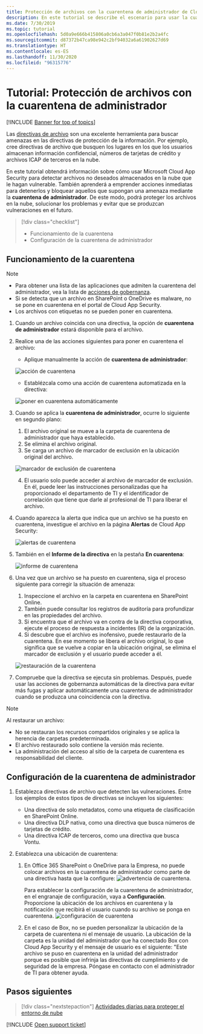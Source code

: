 ```yaml
---
title: Protección de archivos con la cuarentena de administrador de Cloud App Security
description: En este tutorial se describe el escenario para usar la cuarentena de administrador para controlar las vulneraciones de datos.
ms.date: 7/30/2019
ms.topic: tutorial
ms.openlocfilehash: 5d0a9e666b415806a0cb6a3a047f0b81e2b2a4fc
ms.sourcegitcommit: d87372b47ca98e942c2bf94032a6a61902627d69
ms.translationtype: HT
ms.contentlocale: es-ES
ms.lasthandoff: 11/30/2020
ms.locfileid: "96315776"
---
```

# <a name="tutorial-protect-files-with-admin-quarantine"></a>Tutorial: Protección de archivos con la cuarentena de administrador

[!INCLUDE [Banner for top of topics](includes/banner.md)]

Las [directivas de archivo](data-protection-policies.md) son una excelente herramienta para buscar amenazas en las directivas de protección de la información. Por ejemplo, cree directivas de archivo que busquen los lugares en los que los usuarios almacenan información confidencial, números de tarjetas de crédito y archivos ICAP de terceros en la nube.

En este tutorial obtendrá información sobre cómo usar Microsoft Cloud App Security para detectar archivos no deseados almacenados en la nube que le hagan vulnerable. También aprenderá a emprender acciones inmediatas para detenerlos y bloquear aquellos que supongan una amenaza mediante la **cuarentena de administrador**. De este modo, podrá proteger los archivos en la nube, solucionar los problemas y evitar que se produzcan vulneraciones en el futuro.

> [!div class="checklist"]
>
> * Funcionamiento de la cuarentena
> * Configuración de la cuarentena de administrador

## <a name="understand-how-quarantine-works"></a>Funcionamiento de la cuarentena

>[!NOTE]
>
> * Para obtener una lista de las aplicaciones que admiten la cuarentena del administrador, vea la lista de [acciones de gobernanza](governance-actions.md).
> * Si se detecta que un archivo en SharePoint o OneDrive es malware, no se pone en cuarentena en el portal de Cloud App Security.
> * Los archivos con etiquetas no se pueden poner en cuarentena.

1. Cuando un archivo coincida con una directiva, la opción de **cuarentena de administrador** estará disponible para el archivo.

2. Realice una de las acciones siguientes para poner en cuarentena el archivo:

    * Aplique manualmente la acción de **cuarentena de administrador**:

    ![acción de cuarentena](media/quarantine-action.png)

    * Establézcala como una acción de cuarentena automatizada en la directiva:

    ![poner en cuarentena automáticamente](media/quarantine-automated.png)

3. Cuando se aplica la **cuarentena de administrador**, ocurre lo siguiente en segundo plano:

    1. El archivo original se mueve a la carpeta de cuarentena de administrador que haya establecido.
    2. Se elimina el archivo original.
    3. Se carga un archivo de marcador de exclusión en la ubicación original del archivo.

    ![marcador de exclusión de cuarentena](media/quarantine-tombstone.png)

    4. El usuario solo puede acceder al archivo de marcador de exclusión. En él, puede leer las instrucciones personalizadas que ha proporcionado el departamento de TI y el identificador de correlación que tiene que darle al profesional de TI para liberar el archivo.

4. Cuando aparezca la alerta que indica que un archivo se ha puesto en cuarentena, investigue el archivo en la página **Alertas** de Cloud App Security:

    ![alertas de cuarentena](media/quarantine-alerts.png)

5. También en el **Informe de la directiva** en la pestaña **En cuarentena**:

    ![informe de cuarentena](media/quarantine-report.png)

6. Una vez que un archivo se ha puesto en cuarentena, siga el proceso siguiente para corregir la situación de amenaza:

    1. Inspeccione el archivo en la carpeta en cuarentena en SharePoint Online.
    2. También puede consultar los registros de auditoría para profundizar en las propiedades del archivo.
    3. Si encuentra que el archivo va en contra de la directiva corporativa, ejecute el proceso de respuesta a incidentes (IR) de la organización.
    4. Si descubre que el archivo es inofensivo, puede restaurarlo de la cuarentena. En ese momento se libera el archivo original, lo que significa que se vuelve a copiar en la ubicación original, se elimina el marcador de exclusión y el usuario puede acceder a él.

      ![restauración de la cuarentena](media/quarantine-restore.png)

7. Compruebe que la directiva se ejecuta sin problemas. Después, puede usar las acciones de gobernanza automáticas de la directiva para evitar más fugas y aplicar automáticamente una cuarentena de administrador cuando se produzca una coincidencia con la directiva.

> [!NOTE]
> Al restaurar un archivo:
>
> * No se restauran los recursos compartidos originales y se aplica la herencia de carpetas predeterminada.
> * El archivo restaurado solo contiene la versión más reciente.
> * La administración del acceso al sitio de la carpeta de cuarentena es responsabilidad del cliente.

## <a name="set-up-admin-quarantine"></a>Configuración de la cuarentena de administrador

1. Establezca directivas de archivo que detecten las vulneraciones. Entre los ejemplos de estos tipos de directivas se incluyen los siguientes:

    - Una directiva de solo metadatos, como una etiqueta de clasificación en SharePoint Online.
    - Una directiva DLP nativa, como una directiva que busca números de tarjetas de crédito.
    - Una directiva ICAP de terceros, como una directiva que busca Vontu.

2. Establezca una ubicación de cuarentena:
   1. En Office 365 SharePoint o OneDrive para la Empresa, no puede colocar archivos en la cuarentena de administrador como parte de una directiva hasta que la configure: ![advertencia de cuarentena](media/quarantine-warning.png).

      Para establecer la configuración de la cuarentena de administrador, en el engranaje de configuración, vaya a **Configuración**. Proporcione la ubicación de los archivos en cuarentena y la notificación que recibirá el usuario cuando su archivo se ponga en cuarentena.
      ![configuración de cuarentena](media/quarantine-settings.png)

   2. En el caso de Box, no se pueden personalizar la ubicación de la carpeta de cuarentena ni el mensaje de usuario. La ubicación de la carpeta es la unidad del administrador que ha conectado Box con Cloud App Security y el mensaje de usuario es el siguiente: "Este archivo se puso en cuarentena en la unidad del administrador porque es posible que infrinja las directivas de cumplimiento y de seguridad de la empresa. Póngase en contacto con el administrador de TI para obtener ayuda.

## <a name="next-steps"></a>Pasos siguientes

> [!div class="nextstepaction"]
> [Actividades diarias para proteger el entorno de nube](daily-activities-to-protect-your-cloud-environment.md)

[!INCLUDE [Open support ticket](includes/support.md)]
